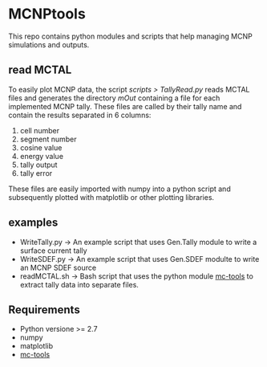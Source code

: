 # MCNPtools
This repo contains python modules and scripts that help managing MCNP simulations and outputs. 

## read MCTAL
To easily plot MCNP data, the script *scripts >  TallyRead.py* reads MCTAL files and generates the directory *mOut* containing a file for each implemented MCNP tally. These files are called by their tally name and contain the results separated in 6 columns:

1.  cell number
2.  segment number
3.  cosine value
4.  energy value
5.  tally output
6.  tally error

These files are easily imported with numpy into a python script and subsequently plotted with matplotlib or other plotting libraries.

## examples
* WriteTally.py -> An example script that uses Gen.Tally module to write a surface current tally
* WriteSDEF.py  -> An example script that uses Gen.SDEF modulte to write an MCNP SDEF source
* readMCTAL.sh  -> Bash script that uses the python module [mc-tools](https://github.com/kbat/mc-tools) to extract tally data into separate files.

## Requirements

* Python versione >= 2.7
* numpy
* matplotlib
* [mc-tools](https://github.com/kbat/mc-tools)

